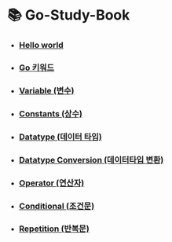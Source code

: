 # 📚 Go-Study-Book

- ### [Hello world](./Helloworld/Helloworld.md)
- ### [Go 키워드](./Gokeyword/Gokeyword.md)
- ### [Variable (변수)](./variable/variable.md)
- ### [Constants (상수)](./Constants/Constants.md)
- ### [Datatype (데이터 타입)](./Datatype/all.md)
- ### [Datatype Conversion (데이터타입 변환)](./Datatypeconversion/Datatypeconversion.md)
- ### [Operator (연산자)](./Operator/all.md)
- ### [Conditional (조건문)](./conditional/all.md)
- ### [Repetition (반복문)](./Repetition/all.md)